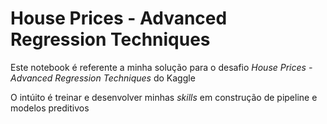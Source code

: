 # House Prices - Advanced Regression Techniques

Este notebook é referente a minha solução para o desafio *House Prices - Advanced Regression Techniques* do Kaggle

O intúito é treinar e desenvolver minhas *skills* em construção de pipeline e modelos preditivos 

